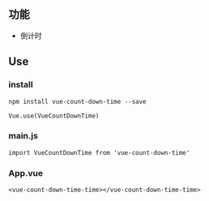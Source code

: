 ## 功能  

+ 倒计时

## Use  

### install 
```
npm install vue-count-down-time --save  

Vue.use(VueCountDownTime)
```  

### main.js 

```
import VueCountDownTime from 'vue-count-down-time'
```  
###  App.vue 

```
<vue-count-down-time-time></vue-count-down-time-time>
```  
